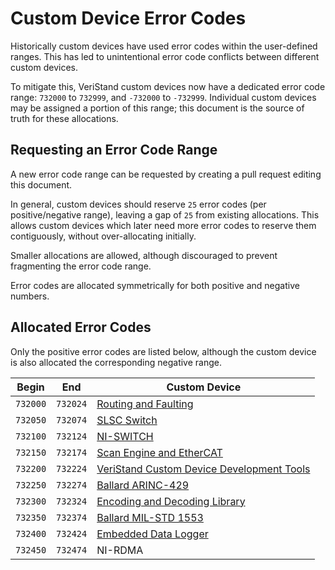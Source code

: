 # Custom Device Error Codes

Historically custom devices have used error codes within the user-defined ranges.
This has led to unintentional error code conflicts between different custom devices.

To mitigate this, VeriStand custom devices now have a dedicated error code range: `732000` to `732999`, and `-732000` to `-732999`.
Individual custom devices may be assigned a portion of this range; this document is the source of truth for these allocations.

## Requesting an Error Code Range

A new error code range can be requested by creating a pull request editing this document.

In general, custom devices should reserve `25` error codes (per positive/negative range), leaving a gap of `25` from existing allocations.
This allows custom devices which later need more error codes to reserve them contiguously, without over-allocating initially.

Smaller allocations are allowed, although discouraged to prevent fragmenting the error code range.

Error codes are allocated symmetrically for both positive and negative numbers.

## Allocated Error Codes

Only the positive error codes are listed below, although the custom device is also allocated the corresponding negative range.

| Begin    | End      | Custom Device |
|----------|----------|---------------|
| `732000` | `732024` | [Routing and Faulting](https://github.com/ni/niveristand-routing-and-faulting-custom-device) |
| `732050` | `732074` | [SLSC Switch](https://github.com/ni/niveristand-routing-and-faulting-custom-device) |
| `732100` | `732124` | [NI-SWITCH](https://github.com/ni/niveristand-routing-and-faulting-custom-device) |
| `732150` | `732174` | [Scan Engine and EtherCAT](https://github.com/ni/niveristand-scan-engine-ethercat-custom-device) |
| `732200` | `732224` | [VeriStand Custom Device Development Tools](https://github.com/ni/niveristand-custom-device-development-tools) |
| `732250` | `732274` | [Ballard ARINC-429](https://github.com/ni/niveristand-ballard-arinc429-custom-device) |
| `732300` | `732324` | [Encoding and Decoding Library](https://github.com/ni/niveristand-ballard-arinc429-custom-device/tree/main/Source/Encoding%20and%20Decoding) |
| `732350` | `732374` | [Ballard MIL-STD 1553](https://github.com/ni/niveristand-ballard-milStd1553-custom-device) |
| `732400` | `732424` | [Embedded Data Logger](https://github.com/ni/niveristand-embedded-data-logger-custom-device) |
| `732450` | `732474` | NI-RDMA |
